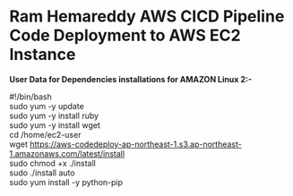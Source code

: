 # Ram Hemareddy AWS CICD Pipeline Code Deployment to AWS EC2 Instance


<b>User Data for Dependencies installations for AMAZON Linux 2:-</b>

#!/bin/bash<br />
sudo yum -y update<br />
sudo yum -y install ruby<br />
sudo yum -y install wget<br />
cd /home/ec2-user<br />
wget https://aws-codedeploy-ap-northeast-1.s3.ap-northeast-1.amazonaws.com/latest/install<br />
sudo chmod +x ./install<br />
sudo ./install auto<br />
sudo yum install -y python-pip<br />
